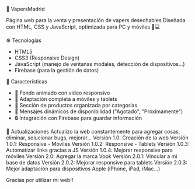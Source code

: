 🚬 VapersMadrid

Página web para la venta y presentación de vapers desechables
Diseñada con HTML, CSS y JavaScript, optimizada para PC y móviles 📱💻


⚙️ Tecnologías
- HTML5
- CSS3 (Responsive Design)
- JavaScript (manejo de ventanas modales, detección de dispositivos...)
- Firebase (para la gestión de datos)


🚀 Características
- 🎥 Fondo animado con video responsivo  
- 📱 Adaptación completa a móviles y tablets  
- 🛒 Sección de productos organizada por categorías  
- 🔔 Mensajes dinámicos de disponibilidad ("Agotado", "Próximamente")  
- 🔒 Integración con Firebase para guardar información  

🔄️ Actualizaciones
Actualizo la web constantemente para agregar cosas, eliminar, solucionar bugs, mejorar...
Versión 1.0: Creación de la web
Versión 1.0.1: Responsive - Móviles
Versión 1.0.2: Responsive - Tablets
Versión 1.0.3: Automatizar links gracias a JS
Versión 1.0.4: Mejorar responsive para móviles
Versión 2.0: Agregar la marca Vopk
Versión 2.0.1: Vincular a mi base de datos
Versión 2.0.2: Mejorar responsive para tablets
Versión 2.0.3: Mejor adaptación para dispositivos Apple (iPhone, iPad, iMac...)

Gracias por utilizar mi web!!

